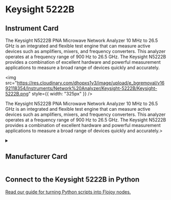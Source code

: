 
# Keysight 5222B

## Instrument Card

<div className="flex">

<div>

The Keysight N5222B PNA Microwave Network Analyzer 10 MHz to 26.5 GHz is an integrated and flexible test engine that can measure active devices such as amplifiers, mixers, and frequency converters. This analyzer operates at a frequency range of 900 Hz to 26.5 GHz. The Keysight N5222B provides a combination of excellent hardware and powerful measurement applications to measure a broad range of devices quickly and accurately.

</div>

<img src="https://res.cloudinary.com/dhopxs1y3/image/upload/e_bgremoval/v1692118354/Instruments/Network%20Analyzer/Keysight-5222B/Keysight-5222B.png" style={{ width: "325px" }} />

</div>

The Keysight N5222B PNA Microwave Network Analyzer 10 MHz to 26.5 GHz is an integrated and flexible test engine that can measure active devices such as amplifiers, mixers, and frequency converters. This analyzer operates at a frequency range of 900 Hz to 26.5 GHz. The Keysight N5222B provides a combination of excellent hardware and powerful measurement applications to measure a broad range of devices quickly and accurately.>

<details>
<summary><h2>Manufacturer Card</h2></summary>

<img src="https://res.cloudinary.com/dhopxs1y3/image/upload/e_bgremoval/v1692125973/Instruments/Vendor%20Logos/Keysight.png" style={{ width: "100%", height: "150px",objectFit: "cover" }} />

Keysight Technologies, or Keysight, is an American company that manufactures electronics test and measurement equipment and software. <a href="https://www.keysight.com/us/en/home.html">Website</a>.

<ul>
  <li>Headquarters: USA</li>
  <li>Yearly Revenue (millions, USD): 5420.0</li>
</ul>
</details>

## Connect to the Keysight 5222B in Python

[Read our guide for turning Python scripts into Flojoy nodes.](https://docs.flojoy.ai/custom-nodes/creating-custom-node/)

